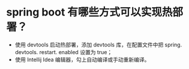 # spring boot 有哪些方式可以实现热部署？

* 使用 devtools 启动热部署，添加 devtools 库，在配置文件中把 spring. devtools. restart. enabled 设置为 true；
* 使用 Intellij Idea 编辑器，勾上自动编译或手动重新编译。

‍
